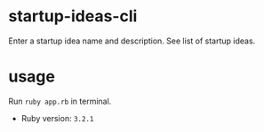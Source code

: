 # startup-ideas-cli
Enter a startup idea name and description.
See list of startup ideas.

# usage
Run `ruby app.rb` in terminal.

- Ruby version: `3.2.1`
